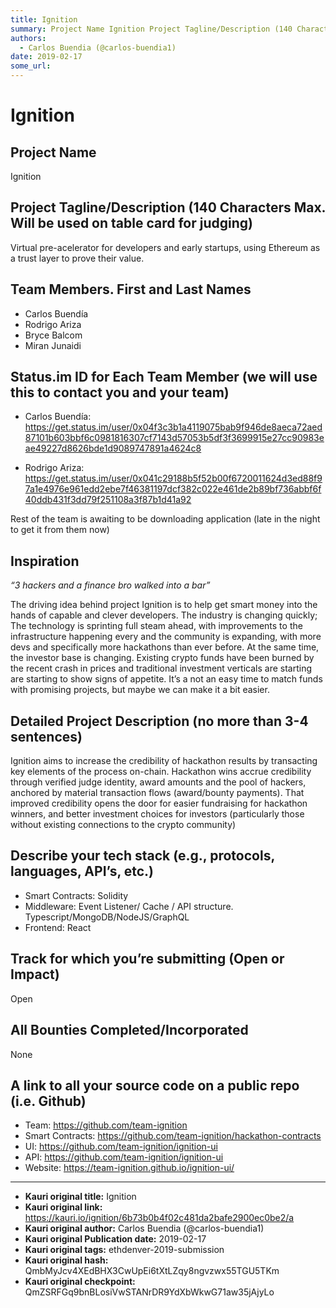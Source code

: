 ```yaml
---
title: Ignition
summary: Project Name Ignition Project Tagline/Description (140 Characters Max. Will be used on table card for judging) Virtual pre-acelerator for developers and early startups, using Ethereum as a trust layer to prove their value. Team Members. First and Last Names Carlos Buendía Rodrigo Ariza Bryce Balcom Miran Junaidi Status.im ID for Each Team Member (we will use this to contact you and your team) Carlos Buendía- https-//get.status.im/user/0x04f3c3b1a4119075bab9f946de8aeca72aed87101b603bbf6c098181630
authors:
  - Carlos Buendia (@carlos-buendia1)
date: 2019-02-17
some_url: 
---
```


# Ignition



## Project Name
Ignition


## Project Tagline/Description (140 Characters Max. Will be used on table card for judging)

Virtual pre-acelerator for developers and early startups, using Ethereum as a trust layer to prove their value.


## Team Members. First and Last Names
 * Carlos Buendía
 * Rodrigo Ariza
 * Bryce Balcom
 * Miran Junaidi
 


## Status.im ID for Each Team Member (we will use this to contact you and your team)

* Carlos Buendía: https://get.status.im/user/0x04f3c3b1a4119075bab9f946de8aeca72aed87101b603bbf6c0981816307cf7143d57053b5df3f3699915e27cc90983eae49227d8626bde1d9089747891a4624c8


 * Rodrigo Ariza: https://get.status.im/user/0x041c29188b5f52b00f6720011624d3ed88f97a1e4976e961edd2ebe7f46381197dcf382c022e461de2b89bf736abbf6f40ddb431f3dd79f251108a3f87b1d41a92

Rest of the team is awaiting to be downloading application (late in the night to get it from them now)


## Inspiration
_“3 hackers and a finance bro walked into a bar”_

The driving idea behind project Ignition is to help get smart money into the hands of capable and clever developers. 
The industry is changing quickly; The technology is sprinting full steam ahead, with improvements to the infrastructure happening every and the community is expanding, with more devs and specifically more hackathons than ever before. 
At the same time, the investor base is changing. Existing crypto funds have been burned by the recent crash in prices and traditional investment verticals are starting are starting to show signs of appetite.
It’s a not an easy time to match funds with promising projects, but maybe we can make it a bit easier.


## Detailed Project Description (no more than 3-4 sentences)

Ignition aims to increase the credibility of hackathon results by transacting key elements of the process on-chain. Hackathon wins accrue credibility through verified judge identity, award amounts and the pool of hackers, anchored by material transaction flows (award/bounty payments). 
That improved credibility opens the door for easier fundraising for hackathon winners, and better investment choices for investors (particularly those without existing connections to the crypto community) 

## Describe your tech stack (e.g., protocols, languages, API’s, etc.)

* Smart Contracts: Solidity
* Middleware:  Event Listener/ Cache / API structure. Typescript/MongoDB/NodeJS/GraphQL
* Frontend: React 


## Track for which you’re submitting (Open or Impact)
Open

## All Bounties Completed/Incorporated
 None

## A link to all your source code on a public repo (i.e. Github)

* Team: https://github.com/team-ignition
* Smart Contracts: https://github.com/team-ignition/hackathon-contracts
* UI: https://github.com/team-ignition/ignition-ui
* API: https://github.com/team-ignition/ignition-ui
* Website: https://team-ignition.github.io/ignition-ui/






---

- **Kauri original title:** Ignition
- **Kauri original link:** https://kauri.io/ignition/6b73b0b4f02c481da2bafe2900ec0be2/a
- **Kauri original author:** Carlos Buendia (@carlos-buendia1)
- **Kauri original Publication date:** 2019-02-17
- **Kauri original tags:** ethdenver-2019-submission
- **Kauri original hash:** QmbMyJcv4XEdBHX3CwUpEi6tXtLZqy8ngvzwx55TGU5TKm
- **Kauri original checkpoint:** QmZSRFGq9bnBLosiVwSTANrDR9YdXbWkwG71aw35jAjyLo



